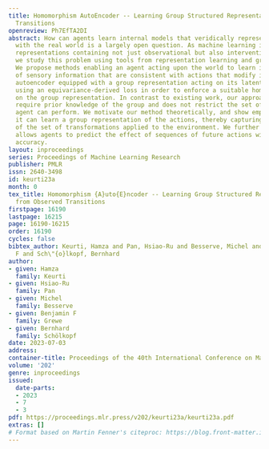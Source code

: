 ```yaml
---
title: Homomorphism AutoEncoder -- Learning Group Structured Representations from Observed
  Transitions
openreview: Ph7EfTA2DI
abstract: How can agents learn internal models that veridically represent interactions
  with the real world is a largely open question. As machine learning is moving towards
  representations containing not just observational but also interventional knowledge,
  we study this problem using tools from representation learning and group theory.
  We propose methods enabling an agent acting upon the world to learn internal representations
  of sensory information that are consistent with actions that modify it. We use an
  autoencoder equipped with a group representation acting on its latent space, trained
  using an equivariance-derived loss in order to enforce a suitable homomorphism property
  on the group representation. In contrast to existing work, our approach does not
  require prior knowledge of the group and does not restrict the set of actions the
  agent can perform. We motivate our method theoretically, and show empirically that
  it can learn a group representation of the actions, thereby capturing the structure
  of the set of transformations applied to the environment. We further show that this
  allows agents to predict the effect of sequences of future actions with improved
  accuracy.
layout: inproceedings
series: Proceedings of Machine Learning Research
publisher: PMLR
issn: 2640-3498
id: keurti23a
month: 0
tex_title: Homomorphism {A}uto{E}ncoder -- Learning Group Structured Representations
  from Observed Transitions
firstpage: 16190
lastpage: 16215
page: 16190-16215
order: 16190
cycles: false
bibtex_author: Keurti, Hamza and Pan, Hsiao-Ru and Besserve, Michel and Grewe, Benjamin
  F and Sch\"{o}lkopf, Bernhard
author:
- given: Hamza
  family: Keurti
- given: Hsiao-Ru
  family: Pan
- given: Michel
  family: Besserve
- given: Benjamin F
  family: Grewe
- given: Bernhard
  family: Schölkopf
date: 2023-07-03
address: 
container-title: Proceedings of the 40th International Conference on Machine Learning
volume: '202'
genre: inproceedings
issued:
  date-parts:
  - 2023
  - 7
  - 3
pdf: https://proceedings.mlr.press/v202/keurti23a/keurti23a.pdf
extras: []
# Format based on Martin Fenner's citeproc: https://blog.front-matter.io/posts/citeproc-yaml-for-bibliographies/
---
```

